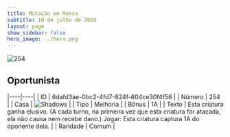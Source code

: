 ```yaml
---
title: Mutação em Massa
subtitle: 10 de julho de 2020
layout: page
show_sidebar: false
hero_image: ../hero.png
---
```


![254](https://cdn.keyforgegame.com/media/card_front/pt/479_254_53GG6VH6FC8J_pt.png)

## Oportunista

|----|----|
| ID | 6dafd3ae-0bc2-4fd7-824f-604ce30f4f56 |
| Número | 254 |
| Casa | ![Shadows](https://archonarcana.com/images/thumb/e/ee/Shadows.png/22px-Shadows.png "Sombras") |
| Tipo | Melhoria |
| Bônus | 1A |
| Texto | Esta criatura ganha elusivo.  (A cada turno, na primeira vez que esta criatura for atacada, ela não causa nem recebe dano.) Jogar: Esta criatura captura 1A do oponente dela. |
| Raridade | Comum |

